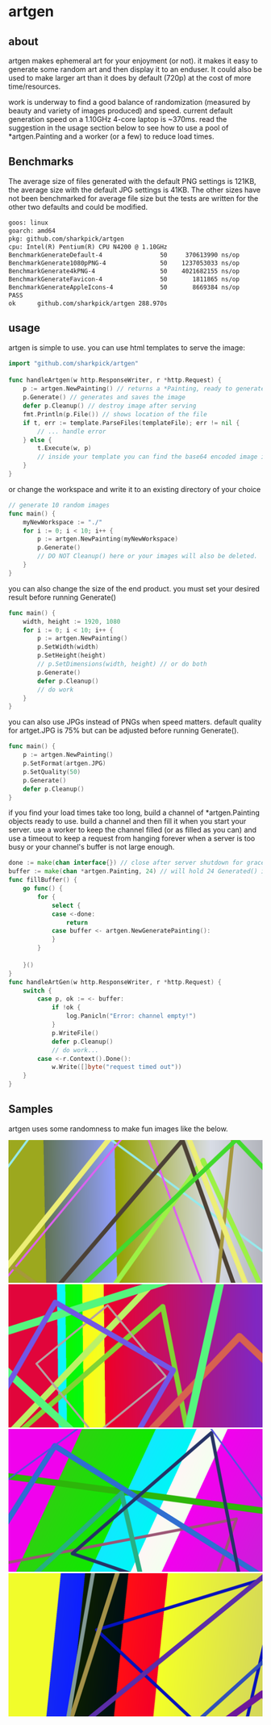 # artgen

## about

artgen makes ephemeral art for your enjoyment (or not). it makes it easy to generate some random art and then display it to an enduser. It could also be used to make larger art than it does by default (720p) at the cost of more time/resources. 

work is underway to find a good balance of randomization (measured by beauty and variety of images produced) and speed. current default generation speed on a 1.10GHz 4-core laptop is ~370ms. read the suggestion in the usage section below to see how to use a pool of *artgen.Painting and a worker (or a few) to reduce load times.


## Benchmarks 

The average size of files generated with the default PNG settings is 121KB, the average size with the default JPG settings is 41KB. The other sizes have not been benchmarked for average file size but the tests are written for the other two defaults and could be modified.

```
goos: linux
goarch: amd64
pkg: github.com/sharkpick/artgen
cpu: Intel(R) Pentium(R) CPU N4200 @ 1.10GHz
BenchmarkGenerateDefault-4      	      50	 370613990 ns/op
BenchmarkGenerate1080pPNG-4     	      50	1237053033 ns/op
BenchmarkGenerate4kPNG-4        	      50	4021682155 ns/op
BenchmarkGenerateFavicon-4      	      50	   1811865 ns/op
BenchmarkGenerateAppleIcons-4   	      50	   8669384 ns/op
PASS
ok  	github.com/sharkpick/artgen	288.970s
```

## usage

artgen is simple to use. you can use html templates to serve the image:
```go
import "github.com/sharkpick/artgen"

func handleArtgen(w http.ResponseWriter, r *http.Request) {
    p := artgen.NewPainting() // returns a *Painting, ready to generate
    p.Generate() // generates and saves the image
    defer p.Cleanup() // destroy image after serving
    fmt.Println(p.File()) // shows location of the file
    if t, err := template.ParseFiles(templateFile); err != nil {
        // ... handle error 
    } else {
        t.Execute(w, p)
        // inside your template you can find the base64 encoded image in {{ .Image }}
    }
}
```

or change the workspace and write it to an existing directory of your choice
```go
// generate 10 random images
func main() {
    myNewWorkspace := "./"
    for i := 0; i < 10; i++ {
        p := artgen.NewPainting(myNewWorkspace)
        p.Generate()
        // DO NOT Cleanup() here or your images will also be deleted.
    }
}
```

you can also change the size of the end product. you must set your desired result before running Generate()
```go
func main() {
    width, height := 1920, 1080
    for i := 0; i < 10; i++ {
        p := artgen.NewPainting()
        p.SetWidth(width)
        p.SetHeight(height)
        // p.SetDimensions(width, height) // or do both
        p.Generate()
        defer p.Cleanup()
        // do work
    }
}
```

you can also use JPGs instead of PNGs when speed matters. default quality for artget.JPG is 75% but can be adjusted before running Generate().

```go
func main() {
    p := artgen.NewPainting()
    p.SetFormat(artgen.JPG)
    p.SetQuality(50)
    p.Generate()
    defer p.Cleanup()
}
```

if you find your load times take too long, build a channel of *artgen.Painting objects ready to use. build a channel and then fill it when you start your server. use a worker to keep the channel filled (or as filled as you can) and use a timeout to keep a request from hanging forever when a server is too busy or your channel's buffer is not large enough.
```go
done := make(chan interface{}) // close after server shutdown for graceful shutdown
buffer := make(chan *artgen.Painting, 24) // will hold 24 Generated() images for rapid use
func fillBuffer() {
    go func() {
        for {
            select {
            case <-done:
                return
            case buffer <- artgen.NewGeneratePainting():
            }
        }
        
    }()
}
func handleArtGen(w http.ResponseWriter, r *http.Request) {
    switch {
        case p, ok := <- buffer:
            if !ok {
                log.Panicln("Error: channel empty!")
            }
            p.WriteFile()
            defer p.Cleanup()
            // do work...
        case <-r.Context().Done():
            w.Write([]byte("request timed out"))
    }
}
```


## Samples

artgen uses some randomness to make fun images like the below. 

![Sample 1](sample1.png)
![Sample 2](sample2.png)
![Sample 3](sample3.png)
![Sample 4](sample4.png)
